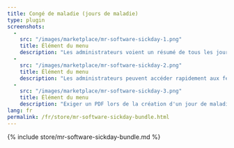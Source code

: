 ```yaml
---
title: Congé de maladie (jours de maladie)
type: plugin
screenshots:
  - 
    src: "/images/marketplace/mr-software-sickday-1.png"
    title: Élément du menu
    description: "Les administrateurs voient un résumé de tous les jours de maladie"
  - 
    src: "/images/marketplace/mr-software-sickday-2.png"
    title: Élément du menu
    description: "Les administrateurs peuvent accéder rapidement aux feuilles de temps (jours de maladie) des utilisateurs"
  - 
    src: "/images/marketplace/mr-software-sickday-3.png"
    title: Élément du menu
    description: "Exiger un PDF lors de la création d'un jour de maladie"
lang: fr
permalink: /fr/store/mr-software-sickday-bundle.html
---
```


{% include store/mr-software-sickday-bundle.md %}
